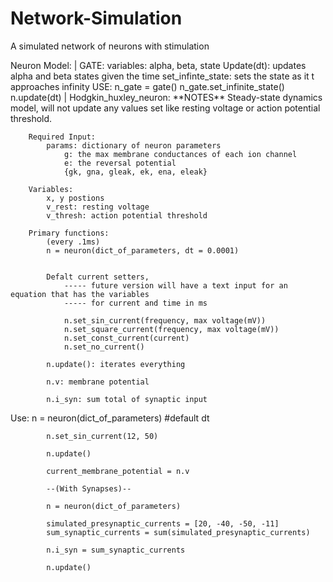 # Network-Simulation
A simulated network of neurons with stimulation
<main>
Neuron Model:
    |
    GATE:
        variables:
            alpha, beta, state
        Update(dt):
            updates alpha and beta states given the time
        set_infinte_state:
            sets the state as it t approaches infinity
        USE:
            n_gate = gate()
            n_gate.set_infinite_state()
            n.update(dt)
    |
    Hodgkin_huxley_neuron:
        **NOTES**
            Steady-state dynamics model, will not update any values set like resting voltage or action potential threshold. 
            
        Required Input:
            params: dictionary of neuron parameters
                g: the max membrane conductances of each ion channel
                e: the reversal potential 
                {gk, gna, gleak, ek, ena, eleak}

        Variables:
            x, y postions
            v_rest: resting voltage
            v_thresh: action potential threshold

        Primary functions:
            (every .1ms)
            n = neuron(dict_of_parameters, dt = 0.0001) 


            Defalt current setters,
                ----- future version will have a text input for an equation that has the variables
                ----- for current and time in ms

                n.set_sin_current(frequency, max voltage(mV))
                n.set_square_current(frequency, max voltage(mV))
                n.set_const_current(current)
                n.set_no_current()

            n.update(): iterates everything

            n.v: membrane potential

            n.i_syn: sum total of synaptic input
</main>
        Use:
            n = neuron(dict_of_parameters) #default dt

            n.set_sin_current(12, 50)
            
            n.update()

            current_membrane_potential = n.v

            --(With Synapses)--

            n = neuron(dict_of_parameters)

            simulated_presynaptic_currents = [20, -40, -50, -11]
            sum_synaptic_currents = sum(simulated_presynaptic_currents)
            
            n.i_syn = sum_synaptic_currents

            n.update()

            
    
            
            

